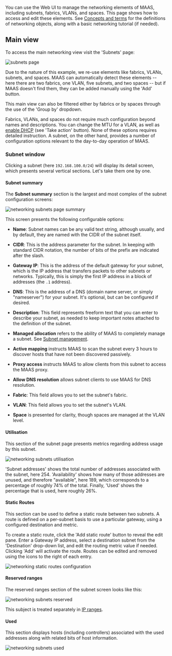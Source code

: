 You can use the Web UI to manage the networking elements of MAAS, including subnets, fabrics, VLANs, and spaces.  This page shows how to access and edit these elements. See [Concepts and terms](/t/concepts-and-terms/785) for the definitions of networking objects, along with a basic networking tutorial (if needed).

<h2 id="heading--main-view">Main view</h2>

To access the main networking view visit the 'Subnets' page:

![subnets page](https://assets.ubuntu.com/v1/657bb332-installconfig-networking__2.4_subnets.png)

Due to the nature of this example, we re-use elements like fabrics, VLANs, subnets, and spaces.  MAAS can automatically detect these elements -- here there are two fabrics, one VLAN, five subnets, and two spaces -- but if MAAS doesn't find them, they can be added manually using the 'Add' button.

This main view can also be filtered either by fabrics or by spaces through the use of the 'Group by' dropdown.

Fabrics, VLANs, and spaces do not require much configuration beyond names and descriptions. You can change the MTU for a VLAN, as well as [enable DHCP](/t/dhcp/759#heading--enabling-dhcp) (see 'Take action' button).  None of these options requires detailed instruction. A subnet, on the other hand, provides a number of configuration options relevant to the day-to-day operation of MAAS.

<h3 id="heading--subnet-window">Subnet window</h3>

Clicking a subnet (here `192.168.100.0/24`) will display its detail screen, which presents several vertical sections.  Let's take them one by one.

<h4>Subnet summary</h4>

The **Subnet summary** section is the largest and most complex of the subnet configuration screens:

![networking subnets page summary](https://assets.ubuntu.com/v1/17617b35-installconfig-networking__2.4_subnets-summary.png)

This screen presents the following configurable options:

* **Name**: Subnet names can be any valid text string, although usually, and by default, they are named with the CIDR of the subnet itself.

* **CIDR**: This is the address parameter for the subnet.  In keeping with standard CIDR notation, the number of bits of the prefix are indicated after the slash.

* **Gateway IP**: This is the address of the default gateway for your subnet, which is the IP address that transfers packets to other subnets or networks. Typically, this is simply the first IP address in a block of addresses (the `.1` address).

* **DNS**: This is the address of a DNS (domain name server, or simply "nameserver") for your subnet.  It's optional, but can be configured if desired.

* **Description**: This field represents freeform text that you can enter to describe your subnet, as needed to keep important notes attached to the definition of the subnet.

* **Managed allocation** refers to the ability of MAAS to completely manage a subnet. See [Subnet management](/t/subnet-management/766).

* **Active mapping** instructs MAAS to scan the subnet every 3 hours to discover hosts that have not been discovered passively.

* **Proxy access** instructs MAAS to allow clients from this subnet to access the MAAS proxy.

* **Allow DNS resolution** allows subnet clients to use MAAS for DNS resolution.

* **Fabric**: This field allows you to set the subnet's fabric.

* **VLAN**: This field allows you to set the subnet's VLAN.

* **Space** is presented for clarity, though spaces are managed at the VLAN level.

<h4>Utilisation</h4>

This section of the subnet page presents metrics regarding address usage by this subnet.

![networking subnets utilisation](https://assets.ubuntu.com/v1/3d3e4b61-installconfig-networking__2.4_subnets-utilisation.png)

'Subnet addresses' shows the total number of addresses associated with the subnet, here 254. 'Availability' shows how many of those addresses are unused, and therefore "available", here 189, which corresponds to a percentage of roughly 74% of the total. Finally, 'Used' shows the percentage that is used, here roughly 26%.

<h4>Static Routes</h4>

This section can be used to define a static route between two subnets. A route is defined on a per-subnet basis to use a particular gateway, using a configured destination and metric.

To create a static route, click the 'Add static route' button to reveal the edit pane. Enter a Gateway IP address, select a destination subnet from the 'Destination' drop-down list, and edit the routing metric value if needed. Clicking 'Add' will activate the route. Routes can be edited and removed using the icons to the right of each entry.

![networking static routes configuration](https://assets.ubuntu.com/v1/49f5e240-installconfig-networking__2.4_subnets-routes.png)

<h4>Reserved ranges</h4>

The reserved ranges section of the subnet screen looks like this:

![networking subnets reserved](https://assets.ubuntu.com/v1/5f9f50f9-installconfig-networking__2.4_subnets-reserved.png)

This subject is treated separately in [IP ranges](/t/ip-ranges/760).

<h4>Used</h4>

This section displays hosts (including controllers) associated with the used addresses along with related bits of host information.

![networking subnets used](https://assets.ubuntu.com/v1/b9e69b0b-installconfig-networking__2.4_subnets-used.png)


<!-- LINKS -->